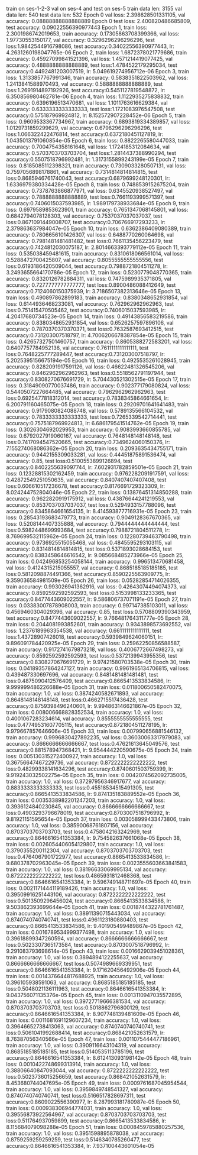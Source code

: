 train on ses-1-2-3 val on ses-4 and test on ses-5
train data len: 3155
val data len: 540
test data len: 532
Epoch 0 val loss: 2.398628501331105, val accuracy: 0.08888888888888889
Epoch 0 test loss: 2.400820486685809, test accuracy: 0.09022556390977443
Epoch 1, train loss: 2.3001986742019653, train accuracy: 0.17305863708399366, val loss: 1.97730553150177, val accuracy: 0.3296296296296296, test loss:1.9842544916798086, test accuracy:0.34022556390977443, lr: 4.2631260198047765e-06
Epoch 2, train loss: 1.6872378021779686, train accuracy: 0.45927099841521396, val loss: 1.4571214419077425, val accuracy: 0.4888888888888889, test loss:1.4784522179295034, test accuracy:0.4492481203007519, lr: 5.049619274956712e-06
Epoch 3, train loss: 1.3133857767991346, train accuracy: 0.5838351822503962, val loss: 1.2413841588970493, val accuracy: 0.5888888888888889, test loss:1.2691914897192926, test accuracy:0.5451127819548872, lr: 6.350856980462781e-06
Epoch 4, train loss: 1.1122935275838832, train accuracy: 0.6396196513470681, val loss: 1.1011763616629384, val accuracy: 0.6333333333333333, test loss:1.1721083976547508, test accuracy:0.575187969924812, lr: 8.152572907228452e-06
Epoch 5, train loss: 0.9609533367734967, train accuracy: 0.6893819334389857, val loss: 1.0129731859299629, val accuracy: 0.6796296296296296, test loss:1.066322422476814, test accuracy:0.6372180451127819, lr: 1.0435013791060854e-05
Epoch 6, train loss: 0.8822265580447033, train accuracy: 0.7004754358161648, val loss: 1.1724185312084634, val accuracy: 0.5703703703703704, test loss:1.2814437388990294, test accuracy:0.5507518796992481, lr: 1.3173155899243199e-05
Epoch 7, train loss: 0.8185085112398321, train accuracy: 0.7309033280507131, val loss: 0.7597056898178861, val accuracy: 0.7314814814814815, test loss:0.8685946761740043, test accuracy:0.6879699248120301, lr: 1.6336979380334428e-05
Epoch 8, train loss: 0.7488539152675204, train accuracy: 0.7378763866877971, val loss: 0.6345520938527497, val accuracy: 0.7888888888888889, test loss:0.7661193999571397, test accuracy:0.7406015037593985, lr: 1.989179738933684e-05
Epoch 9, train loss: 0.6979589853623901, train accuracy: 0.7651347068145801, val loss: 0.6842794078128303, val accuracy: 0.7537037037037037, test loss:0.8671091449008707, test accuracy:0.706766917293233, lr: 2.379863637984047e-05
Epoch 10, train loss: 0.6362386409080389, train accuracy: 0.7806656101426307, val loss: 0.6488770260064698, val accuracy: 0.7981481481481482, test loss:0.7661135456223479, test accuracy:0.7424812030075187, lr: 2.8014663393779112e-05
Epoch 11, train loss: 0.535038459481615, train accuracy: 0.8310618066561014, val loss: 0.5288472700425807, val accuracy: 0.8055555555555556, test loss:0.6193186420509044, test accuracy:0.7988721804511278, lr: 3.2493655664170786e-05
Epoch 12, train loss: 0.5230779048770365, train accuracy: 0.8320126782884311, val loss: 0.7475989935371805, val accuracy: 0.7277777777777777, test loss:0.8900486088412649, test accuracy:0.7124060150375939, lr: 3.7186507382313646e-05
Epoch 13, train loss: 0.490897862899183, train accuracy: 0.8380348652931854, val loss: 0.6144936468233081, val accuracy: 0.762962962962963, test loss:0.751415470505462, test accuracy:0.7406015037593985, lr: 4.20417680734523e-05
Epoch 14, train loss: 0.49143856583219586, train accuracy: 0.8380348652931854, val loss: 0.6526257597896106, val accuracy: 0.7870370370370371, test loss:0.7632587693412515, test accuracy:0.731203007518797, lr: 4.7006206678387854e-05
Epoch 15, train loss: 0.42657327501460757, train accuracy: 0.8605388272583201, val loss: 0.6407757784952136, val accuracy: 0.7611111111111111, test loss:0.7648225777289447, test accuracy:0.731203007518797, lr: 5.2025395156675194e-05
Epoch 16, train loss: 0.4925535261028945, train accuracy: 0.8282091917591126, val loss: 0.46622481326545206, val accuracy: 0.8462962962962963, test loss:0.5518562791197944, test accuracy:0.8308270676691729, lr: 5.704430521302515e-05
Epoch 17, train loss: 0.31849090770037486, train accuracy: 0.902377179080824, val loss: 0.5440507227664485, val accuracy: 0.7962962962962963, test loss:0.6925477818312014, test accuracy:0.7838345864661654, lr: 6.200791160465075e-05
Epoch 18, train loss: 0.29209701641641483, train accuracy: 0.9179080824088748, val loss: 0.5789135566104532, val accuracy: 0.7833333333333333, test loss:0.7265339542714441, test accuracy:0.7575187969924813, lr: 6.686179541514762e-05
Epoch 19, train loss: 0.3026304692029953, train accuracy: 0.9083993660855785, val loss: 0.6792027919060167, val accuracy: 0.7648148148148148, test loss:0.7417094547520665, test accuracy:0.7349624060150376, lr: 7.155274068086362e-05
Epoch 20, train loss: 0.2093635434755171, train accuracy: 0.9442155309033281, val loss: 0.44451875891536474, val accuracy: 0.85, test loss:0.5100553899126894, test accuracy:0.8402255639097744, lr: 7.602931782859501e-05
Epoch 21, train loss: 0.12328815302162459, train accuracy: 0.9762282091917591, val loss: 0.42872549251050635, val accuracy: 0.8407407407407408, test loss:0.606610517236678, test accuracy:0.8176691729323309, lr: 8.024244752804046e-05
Epoch 22, train loss: 0.13876451314850288, train accuracy: 0.9622820919175912, val loss: 0.43876644241219553, val accuracy: 0.8537037037037037, test loss:0.5294933157788096, test accuracy:0.8345864661654135, lr: 8.414593877716931e-05
Epoch 23, train loss: 0.28543193683479773, train accuracy: 0.9049128367670365, val loss: 0.5208144407335888, val accuracy: 0.7944444444444444, test loss:0.5982448699993684, test accuracy:0.7988721804511278, lr: 8.769699532115962e-05
Epoch 24, train loss: 0.12280739463790498, train accuracy: 0.9736925515055468, val loss: 0.4845595293103115, val accuracy: 0.8314814814814815, test loss:0.5371893028684153, test accuracy:0.8383458646616542, lr: 9.085668485273966e-05
Epoch 25, train loss: 0.042496853254058144, train accuracy: 0.996513470681458, val loss: 0.4124315215055557, val accuracy: 0.8685185185185185, test loss:0.5812098874491366, test accuracy:0.8590225563909775, lr: 9.359036584981509e-05
Epoch 26, train loss: 0.05282854714026355, train accuracy: 0.993026941362916, val loss: 0.42643074494074373, val accuracy: 0.8592592592592593, test loss:0.5153998133233365, test accuracy:0.8477443609022557, lr: 9.586806737071191e-05
Epoch 27, train loss: 0.03383007878908003, train accuracy: 0.997147385103011, val loss: 0.4569460304029396, val accuracy: 0.85, test loss:0.5708809390343959, test accuracy:0.8477443609022557, lr: 9.766481764311777e-05
Epoch 28, train loss: 0.2044081993852601, train accuracy: 0.9343898573692552, val loss: 1.2376189963354538, val accuracy: 0.6611111111111111, test loss:1.43728907426018, test accuracy:0.5939849624060151, lr: 9.896091784420925e-05
Epoch 29, train loss: 0.25962250856588587, train accuracy: 0.9172741679873218, val loss: 0.4006772667498273, val accuracy: 0.8592592592592593, test loss:0.5372139943955356, test accuracy:0.8308270676691729, lr: 9.97421580703538e-05
Epoch 30, train loss: 0.04189357864247127, train accuracy: 0.9961965134706815, val loss: 0.439487330697696, val accuracy: 0.8481481481481481, test loss:0.4875090412576409, test accuracy:0.8665413533834586, lr: 9.999999486226688e-05
Epoch 31, train loss: 0.011800650582470075, train accuracy: 1.0, val loss: 0.3874240582671893, val accuracy: 0.8648148148148148, test loss:0.4662715517436428, test accuracy:0.8759398496240601, lr: 9.994863146621867e-05
Epoch 32, train loss: 0.008006668828352534, train accuracy: 1.0, val loss: 0.4001067283234614, val accuracy: 0.8555555555555555, test loss:0.47749531607705115, test accuracy:0.8721804511278195, lr: 9.979667857646606e-05
Epoch 33, train loss: 0.007990656881546132, train accuracy: 0.9996830427892235, val loss: 0.36030063317979083, val accuracy: 0.8666666666666667, test loss:0.47621613645049576, test accuracy:0.881578947368421, lr: 9.954444220590675e-05
Epoch 34, train loss: 0.005130315272400927, train accuracy: 1.0, val loss: 0.36756647467229736, val accuracy: 0.8722222222222222, test loss:0.48299338141634296, test accuracy:0.8740601503759399, lr: 9.919243032502275e-05
Epoch 35, train loss: 0.0042074562092735005, train accuracy: 1.0, val loss: 0.37297956346917677, val accuracy: 0.8833333333333333, test loss:0.45518534515491305, test accuracy:0.8665413533834586, lr: 9.874135183889552e-05
Epoch 36, train loss: 0.0035338982201247203, train accuracy: 1.0, val loss: 0.3936124840230845, val accuracy: 0.8666666666666667, test loss:0.4903293796678019, test accuracy:0.8703007518796992, lr: 9.81921151595654e-05
Epoch 37, train loss: 0.003058999433473806, train accuracy: 1.0, val loss: 0.38590068761807156, val accuracy: 0.8703703703703703, test loss:0.4758042163242969, test accuracy:0.8646616541353384, lr: 9.754582637661068e-05
Epoch 38, train loss: 0.0026054406054129807, train accuracy: 1.0, val loss: 0.3790355200112304, val accuracy: 0.8703703703703703, test loss:0.4764067901722977, test accuracy:0.8665413533834586, lr: 9.680378702963045e-05
Epoch 39, train loss: 0.0023555603663841583, train accuracy: 1.0, val loss: 0.38196633069995134, val accuracy: 0.8722222222222222, test loss:0.4865931812468368, test accuracy:0.8646616541353384, lr: 9.596749148711697e-05
Epoch 40, train loss: 0.0021171444119189426, train accuracy: 1.0, val loss: 0.39509916251443106, val accuracy: 0.8722222222222222, test loss:0.5013509296456024, test accuracy:0.8665413533834586, lr: 9.503862393699644e-05
Epoch 41, train loss: 0.0018744322781761487, train accuracy: 1.0, val loss: 0.38911390715443034, val accuracy: 0.8740740740740741, test loss:0.4961123180880403, test accuracy:0.8665413533834586, lr: 9.401905499489867e-05
Epoch 42, train loss: 0.0016789534999377498, train accuracy: 1.0, val loss: 0.39618899347260594, val accuracy: 0.8666666666666667, test loss:0.5023307365173584, test accuracy:0.8703007518796992, lr: 9.291083793698614e-05
Epoch 43, train loss: 0.0016629039451028361, train accuracy: 1.0, val loss: 0.3894894122255637, val accuracy: 0.8666666666666667, test loss:0.5074989669339951, test accuracy:0.8646616541353384, lr: 9.171620456492906e-05
Epoch 44, train loss: 0.0014376644817688925, train accuracy: 1.0, val loss: 0.396105938591063, val accuracy: 0.8685185185185185, test loss:0.5048021136111963, test accuracy:0.8646616541353384, lr: 9.043756071135376e-05
Epoch 45, train loss: 0.0013110947035572895, train accuracy: 1.0, val loss: 0.39727719666381534, val accuracy: 0.8703703703703703, test loss:0.5018862796800129, test accuracy:0.8646616541353384, lr: 8.907748139481609e-05
Epoch 46, train loss: 0.0011681691129607234, train accuracy: 1.0, val loss: 0.39646652738413063, val accuracy: 0.8740740740740741, test loss:0.5061041992688414, test accuracy:0.868421052631579, lr: 8.76387056340566e-05
Epoch 47, train loss: 0.0011075444477186961, train accuracy: 1.0, val loss: 0.3909116643104319, val accuracy: 0.8685185185185185, test loss:0.5140535113785196, test accuracy:0.8646616541353384, lr: 8.612413093198142e-05
Epoch 48, train loss: 0.0010422748699313914, train accuracy: 1.0, val loss: 0.38806640847093044, val accuracy: 0.8722222222222222, test loss:0.5023736015256659, test accuracy:0.868421052631579, lr: 8.453680744047695e-05
Epoch 49, train loss: 0.0009761687045954544, train accuracy: 1.0, val loss: 0.3959849748541327, val accuracy: 0.8740740740740741, test loss:0.5166517828697311, test accuracy:0.8609022556390977, lr: 8.287993181780987e-05
Epoch 50, train loss: 0.000938306944774031, train accuracy: 1.0, val loss: 0.39556873922564967, val accuracy: 0.8703703703703703, test loss:0.511764937059899, test accuracy:0.8665413533834586, lr: 8.115684079098288e-05
Epoch 51, train loss: 0.0008459785880257536, train accuracy: 1.0, val loss: 0.3951598895878038, val accuracy: 0.8759259259259259, test loss:0.5146340785260477, test accuracy:0.8646616541353384, lr: 7.937100443601054e-05
